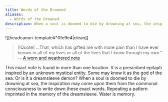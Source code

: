 ```yaml
---
title: Words of the Drowned
aliases:
  - Words of the Drowned
description: When a soul is doomed to die by drowning at sea, the inspiration may come upon them from the communal consciousness to write down these exact words.
---
```

![[headcanon-template#^0fe9e4|clean]]

> [!Quote]
> ...That, which has gifted me with more pain than I have ever known in all of my lives or all of the lives that I know through my own.”
> -- [A worn and weathered note](https://en.uesp.net/wiki/Morrowind:A_worn_and_weathered_note)

This exact note is found in more than one location. It is a prescribed epitaph inspired by an unknown mystical entity. Some may know it as the god of the sea. Or is it a dreamsleeve demon? When a soul is doomed to die by drowning at sea, the inspiration may come upon them from the communal consciousness to write down these exact words. Repeating a pattern imprinted in the memory of the dreamsleeve. Water is memory.